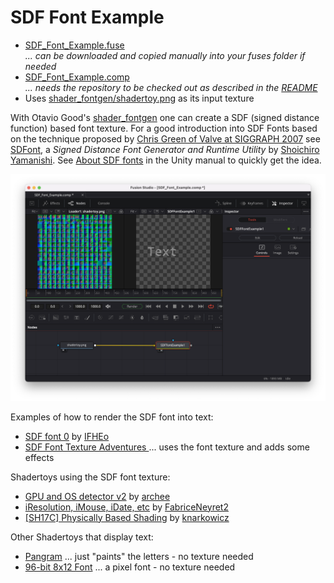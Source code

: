 # SDF Font Example

- [SDF_Font_Example.fuse](SDF_Font_Example.fuse) <br />*... can be downloaded and copied manually into your fuses folder if needed*
- [SDF_Font_Example.comp](../../Comp/nmbr73/SDF_Font_Example.comp) <br />*... needs the repository to be checked out as described in the [README](../../README.md)*
- Uses [shader_fontgen/shadertoy.png](../../../Data/Font/shader_fontgen/shadertoy.png) as its input texture

With Otavio Good's [shader_fontgen](https://github.com/otaviogood/shader_fontgen) one can create a SDF (signed distance function) based font texture. For a good introduction into SDF Fonts based on the technique proposed by [Chris Green of Valve at SIGGRAPH 2007](https://steamcdn-a.akamaihd.net/apps/valve/2007/SIGGRAPH2007_AlphaTestedMagnification.pdf) see [SDFont](https://github.com/ShoYamanishi/SDFont), a *Signed Distance Font Generator and Runtime Utility* by [Shoichiro Yamanishi](https://github.com/ShoYamanishi). See [About SDF fonts](https://docs.unity3d.com/Packages/com.unity.textmeshpro@3.2/manual/FontAssetsSDF.html) in the Unity manual to quickly get the idea.

![comp](SDF_Font_Example_comp.png)

Examples of how to render the SDF font into text:
- [SDF font 0](https://www.shadertoy.com/view/NtG3Dd) by [IFHEo](https://www.shadertoy.com/user/IFHEo)
- [SDF Font Texture Adventures ](https://www.shadertoy.com/view/ldfcDr) ... uses the font texture and adds some effects

Shadertoys using the SDF font texture:
- [GPU and OS detector v2](https://www.shadertoy.com/view/7ssyzr) by [archee](https://www.shadertoy.com/user/archee)
- [iResolution, iMouse, iDate, etc](https://www.shadertoy.com/view/llySRh) by [FabriceNeyret2](https://www.shadertoy.com/user/FabriceNeyret2)
- [\[SH17C\] Physically Based Shading](https://www.shadertoy.com/view/4sSfzK) by [knarkowicz](https://www.shadertoy.com/user/knarkowicz)

Other Shadertoys that display text:
- [Pangram](https://www.shadertoy.com/view/XdXGRB) ... just "paints" the letters - no texture needed
- [96-bit 8x12 Font](https://www.shadertoy.com/view/Mt2GWD) ... a pixel font - no texture needed
